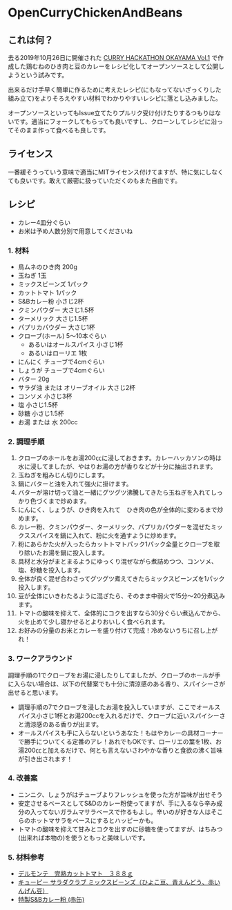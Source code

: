 # OpenCurryChickenAndBeans

## これは何？

去る2019年10月26日に開催された [CURRY HACKATHON OKAYAMA Vol.1](https://atnd.org/events/108714) で作成した鶏むねのひき肉と豆のカレーをレシピ化してオープンソースとして公開しようという試みです。

出来るだけ手早く簡単に作るために考えたレシピ(にもなってないざっくりした組み立て)をよりそろえやすい材料でわかりやすいレシピに落とし込みました。

オープンソースといってもIssue立てたりプルリク受け付けたりするつもりはないです。適当にフォークしてもらっても良いですし、クローンしてレシピに沿ってそのまま作って食べるも良しです。

## ライセンス

一番緩そうっていう意味で適当にMITライセンス付けてますが、特に気にしなくても良いです。敢えて厳密に扱っていただくのもまた自由です。

## レシピ

 - カレー4皿分ぐらい
 - お米は予め人数分別で用意してくださいね

### 1. 材料

- 鳥ムネのひき肉 200g
- 玉ねぎ 1玉
- ミックスビーンズ 1パック
- カットトマト 1パック
- S&Bカレー粉 小さじ2杯
- クミンパウダー 大さじ1.5杯
- ターメリック 大さじ1.5杯
- パプリカパウダー 大さじ1杯
- クローブ(ホール) 5～10本ぐらい
  - あるいはオールスパイス 小さじ1杯
  - あるいはローリエ 1枚
- にんにく チューブで4cmぐらい
- しょうが チューブで4cmぐらい
- バター 20g
- サラダ油 または オリーブオイル 大さじ2杯
- コンソメ 小さじ3杯
- 塩 小さじ1.5杯
- 砂糖 小さじ1.5杯
- お湯 または 水 200cc

### 2. 調理手順

1. クローブのホールをお湯200㏄に浸しておきます。カレーハッカソンの時は水に浸してましたが、やはりお湯の方が香りなどが十分に抽出されます。
1. 玉ねぎを粗みじん切りにします。
1. 鍋にバターと油を入れて強火に掛けます。
1. バターが溶け切って油と一緒にグツグツ沸騰してきたら玉ねぎを入れてしっかり色づくまで炒めます。
1. にんにく、しょうが、ひき肉を入れて　ひき肉の色が全体的に変わるまで炒めます。
1. カレー粉、クミンパウダー、ターメリック、パプリカパウダーを混ぜたミックススパイスを鍋に入れて、粉に火を通すように炒めます。
1. 粉にあらかた火が入ったらカットトマトパック1パック全量とクローブを取り除いたお湯を鍋に投入します。
1. 具材と水分がまとまるようにゆっくり混ぜながら煮詰めつつ、コンソメ、塩、砂糖を投入します。
1. 全体が良く混ぜ合わさってグツグツ煮えてきたらミックスビーンズを1パック投入します。
1. 豆が全体にいきわたるように混ざたら、そのまま中弱火で15分～20分煮込みます。
1. トマトの酸味を抑えて、全体的にコクを出すなら30分ぐらい煮込んでから、火を止めて少し寝かせるとよりおいしく食べられます。
1. お好みの分量のお米とカレーを盛り付けて完成！冷めないうちに召し上がれ！

### 3. ワークアラウンド

調理手順の1でクローブをお湯に浸したりしてましたが、クローブのホールが手に入らない場合は、以下の代替案でも十分に清涼感のある香り、スパイシーさが出せると思います。

- 調理手順の7でクローブを浸したお湯を投入していますが、ここでオールスパイス小さじ1杯とお湯200ccを入れるだけで、クローブに近いスパイシーさと清涼感のある香りが出ます。
- オールスパイスも手に入らないというあなた！もはやカレーの具材コーナーで勝手についてくる定番のアレ！あれでもOKです、ローリエの葉を1枚、お湯200㏄と加えるだけで、何とも言えないさわやかな香りと食欲の沸く旨味が引き出されます！

### 4. 改善案

- ニンニク、しょうがはチューブよりフレッシュを使った方が旨味が出せそう
- 安定させるベースとしてS&Dのカレー粉使ってますが、手に入るなら辛み成分の入ってないガラムマサラベースで作るもよし。辛いのが好きな人はそこらのホットマサラをベースにするとハッピーかも。
- トマトの酸味を抑えて甘みとコクを出すのに砂糖を使ってますが、はちみつ(出来れば本物の)を使うともっと美味しいです。

### 5. 材料参考

- [デルモンテ　完熟カットトマト　３８８ｇ](https://www.kikkoman.co.jp/products/product/K502000/index.html)
- [キューピー サラダクラブ ミックスビーンズ（ひよこ豆、青えんどう、赤いんげん豆）](https://www.kewpie.co.jp/products/product/saladclub/saladclub/4901577337390/)
- [特製S&Bカレー粉 (赤缶)](https://www.sbfoods.co.jp/products/detail/86218.html)
